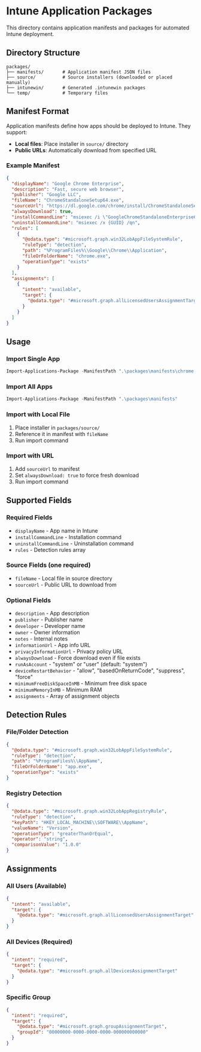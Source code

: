 # Intune Application Packages

This directory contains application manifests and packages for automated Intune deployment.

## Directory Structure

```
packages/
├── manifests/       # Application manifest JSON files
├── source/          # Source installers (downloaded or placed manually)
├── intunewin/       # Generated .intunewin packages
└── temp/            # Temporary files
```

## Manifest Format

Application manifests define how apps should be deployed to Intune. They support:
- **Local files**: Place installer in `source/` directory
- **Public URLs**: Automatically download from specified URL

### Example Manifest

```json
{
  "displayName": "Google Chrome Enterprise",
  "description": "Fast, secure web browser",
  "publisher": "Google LLC",
  "fileName": "ChromeStandaloneSetup64.exe",
  "sourceUrl": "https://dl.google.com/chrome/install/ChromeStandaloneSetup64.exe",
  "alwaysDownload": true,
  "installCommandLine": "msiexec /i \"GoogleChromeStandaloneEnterprise64.msi\" /qn",
  "uninstallCommandLine": "msiexec /x {GUID} /qn",
  "rules": [
    {
      "@odata.type": "#microsoft.graph.win32LobAppFileSystemRule",
      "ruleType": "detection",
      "path": "%ProgramFiles%\\Google\\Chrome\\Application",
      "fileOrFolderName": "chrome.exe",
      "operationType": "exists"
    }
  ],
  "assignments": [
    {
      "intent": "available",
      "target": {
        "@odata.type": "#microsoft.graph.allLicensedUsersAssignmentTarget"
      }
    }
  ]
}
```

## Usage

### Import Single App
```powershell
Import-Applications-Package -ManifestPath ".\packages\manifests\chrome.json"
```

### Import All Apps
```powershell
Import-Applications-Package -ManifestPath ".\packages\manifests"
```

### Import with Local File
1. Place installer in `packages/source/`
2. Reference it in manifest with `fileName`
3. Run import command

### Import with URL
1. Add `sourceUrl` to manifest
2. Set `alwaysDownload: true` to force fresh download
3. Run import command

## Supported Fields

### Required Fields
- `displayName` - App name in Intune
- `installCommandLine` - Installation command
- `uninstallCommandLine` - Uninstallation command
- `rules` - Detection rules array

### Source Fields (one required)
- `fileName` - Local file in source directory
- `sourceUrl` - Public URL to download from

### Optional Fields
- `description` - App description
- `publisher` - Publisher name
- `developer` - Developer name
- `owner` - Owner information
- `notes` - Internal notes
- `informationUrl` - App info URL
- `privacyInformationUrl` - Privacy policy URL
- `alwaysDownload` - Force download even if file exists
- `runAsAccount` - "system" or "user" (default: "system")
- `deviceRestartBehavior` - "allow", "basedOnReturnCode", "suppress", "force"
- `minimumFreeDiskSpaceInMB` - Minimum free disk space
- `minimumMemoryInMB` - Minimum RAM
- `assignments` - Array of assignment objects

## Detection Rules

### File/Folder Detection
```json
{
  "@odata.type": "#microsoft.graph.win32LobAppFileSystemRule",
  "ruleType": "detection",
  "path": "%ProgramFiles%\\AppName",
  "fileOrFolderName": "app.exe",
  "operationType": "exists"
}
```

### Registry Detection
```json
{
  "@odata.type": "#microsoft.graph.win32LobAppRegistryRule",
  "ruleType": "detection",
  "keyPath": "HKEY_LOCAL_MACHINE\\SOFTWARE\\AppName",
  "valueName": "Version",
  "operationType": "greaterThanOrEqual",
  "operator": "string",
  "comparisonValue": "1.0.0"
}
```

## Assignments

### All Users (Available)
```json
{
  "intent": "available",
  "target": {
    "@odata.type": "#microsoft.graph.allLicensedUsersAssignmentTarget"
  }
}
```

### All Devices (Required)
```json
{
  "intent": "required",
  "target": {
    "@odata.type": "#microsoft.graph.allDevicesAssignmentTarget"
  }
}
```

### Specific Group
```json
{
  "intent": "required",
  "target": {
    "@odata.type": "#microsoft.graph.groupAssignmentTarget",
    "groupId": "00000000-0000-0000-0000-000000000000"
  }
}
```
